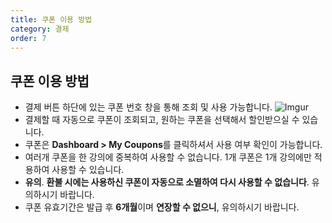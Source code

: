 ```yaml
---
title: 쿠폰 이용 방법
category: 결제
order: 7
---
```


## 쿠폰 이용 방법

- 결제 버튼 하단에 있는 쿠폰 번호 창을 통해 조회 및 사용 가능합니다.
  ![Imgur](https://i.ibb.co/rbBHpHK/0.png)
- 결제할 때 자동으로 쿠폰이 조회되고, 원하는 쿠폰을 선택해서 할인받으실 수 있습니다.
- 쿠폰은 **Dashboard > My Coupons**를 클릭하셔서 사용 여부 확인이 가능합니다.
- 여러개 쿠폰을 한 강의에 중복하여 사용할 수 없습니다. 1개 쿠폰은 1개 강의에만 적용하여 사용할 수 있습니다. 
- **유의**. **환불 시에는 사용하신 쿠폰이 자동으로 소멸하여 다시 사용할 수 없습니다**. 유의하시기 바랍니다.
- 쿠폰 유효기간은 발급 후 **6개월**이며 **연장할 수 없으니**, 유의하시기 바랍니다.

